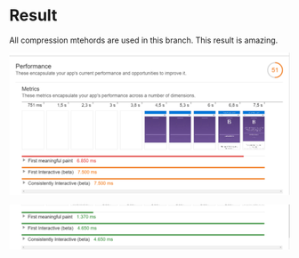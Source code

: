 # Result
All compression mtehords are used in this branch. This result is amazing.

![before](https://raw.githubusercontent.com/dipsaus9/performance-matters/CSS-A/firstpaint_without_css.png)

![before](https://raw.githubusercontent.com/dipsaus9/performance-matters/all/all.png)
